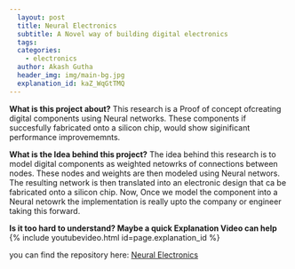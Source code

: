 ```yaml
---
  layout: post
  title: Neural Electronics
  subtitle: A Novel way of building digital electronics
  tags: 
  categories: 
    - electronics
  author: Akash Gutha
  header_img: img/main-bg.jpg
  explanation_id: kaZ_WqGtTMQ
---
```


__What is this project about?__
This research is a Proof of concept ofcreating digital components using Neural networks. These components if succesfully fabricated onto a silicon chip, would show siginificant performance improvememnts.

__What is the Idea behind this project?__
The idea behind this research is to model digital components as weighted netowrks of connections between nodes. These nodes and weights are then modeled using Neural networs. The resulting network is then translated into an electronic design that ca be fabricated onto a silicon chip. Now, Once we model the component into a Neural netowrk the implementation is really upto the company or engineer taking this forward.

__Is it too hard to understand? Maybe a quick Explanation Video can help__
{% include youtubevideo.html id=page.explanation_id %}

you can find the repository here: [Neural Electronics](https://github.com/AkashGutha/Neural-Electronics)